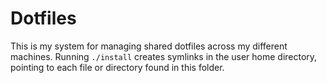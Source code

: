 # Dotfiles

This is my system for managing shared dotfiles across my different machines. Running `./install` creates symlinks in the user home directory, pointing to each file or directory found in this folder.
